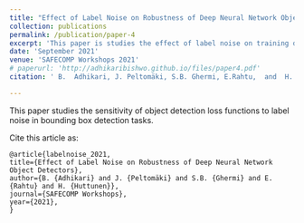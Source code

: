 ```yaml
---
title: "Effect of Label Noise on Robustness of Deep Neural Network Object Detectors"
collection: publications
permalink: /publication/paper-4
excerpt: 'This paper is studies the effect of label noise on training dataset for deep learning object class detectors.'
date: 'September 2021'
venue: 'SAFECOMP Workshops 2021'
# paperurl: 'http://adhikaribishwo.github.io/files/paper4.pdf'
citation: ' B.  Adhikari, J. Peltomäki, S.B. Ghermi, E.Rahtu,  and  H.  Huttunen,  “Effect of Label Noise on Robustness of Deep Neural Network Object Detectors”, in 40th International Conference on Computer Safety, Reliability and Security (SasfeComp 2021) Workshops, Sept 2021'

---
```

This paper studies the sensitivity of object detection loss functions to label noise in bounding box detection tasks.

<!-- [Download paper here](http://adhikaribishwo.github.io/files/paper4.pdf) -->


<!-- More information coming soon ... -->

<!-- Recommended citation: Your Name, You. (2015). "Paper Title Number 4." <i>Journal 1</i>. 1(3). --> 

Cite this article as:

```
@article{labelnoise_2021,
title={Effect of Label Noise on Robustness of Deep Neural Network Object Detectors},
author={B. {Adhikari} and J. {Peltomäki} and S.B. {Ghermi} and E. {Rahtu} and H. {Huttunen}},
journal={SAFECOMP Workshops},
year={2021},
}
```